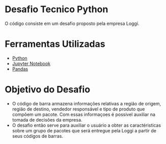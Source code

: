# Desafio Tecnico Python

O código consiste em um desafio proposto pela empresa Loggi.

# Ferramentas Utilizadas

* [Python](https://docs.python.org/pt-br/3/tutorial/) 
* [Jupyter Notebook](https://jupyter.org/) 
* [Pandas](https://pypi.org/project/pandas/) 

# Objetivo do Desafio

* O código de barra armazena informações relativas a região de origem, região de destino, vendedor responsável e tipo de produto que compõem um pacote. Com essas informaçoes é possivel auxiliar na tomada de decisões da empresa.
* O desafio então serve para auxiliar o usuário a obter as caractéristicas sobre um grupo de pacotes que será entregue pela Loggi a partir de seus códigos de barras.
